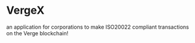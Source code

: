 # VergeX
an application for corporations to make ISO20022 compliant transactions on the Verge blockchain! 
